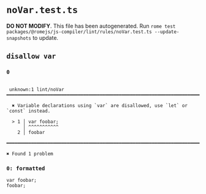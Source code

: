 # `noVar.test.ts`

**DO NOT MODIFY**. This file has been autogenerated. Run `rome test packages/@romejs/js-compiler/lint/rules/noVar.test.ts --update-snapshots` to update.

## `disallow var`

### `0`

```

 unknown:1 lint/noVar ━━━━━━━━━━━━━━━━━━━━━━━━━━━━━━━━━━━━━━━━━━━━━━━━━━━━━━━━━━━━━━━━━━━━━━━━━━━━━━

  ✖ Variable declarations using `var` are disallowed, use `let` or `const` instead.

  > 1 │ var foobar;
      │ ^^^^^^^^^^^ 
    2 │ foobar

━━━━━━━━━━━━━━━━━━━━━━━━━━━━━━━━━━━━━━━━━━━━━━━━━━━━━━━━━━━━━━━━━━━━━━━━━━━━━━━━━━━━━━━━━━━━━━━━━━━━

✖ Found 1 problem

```

### `0: formatted`

```
var foobar;
foobar;

```
